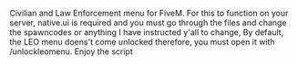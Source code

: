 Civilian and Law Enforcement menu for FiveM. For this to function on your server, native.ui is required and you must go through the files and change the spawncodes or anything I have instructed y'all to change, By default, the LEO menu doens't come unlocked therefore, you must open it with /unlockleomenu. Enjoy the script 
